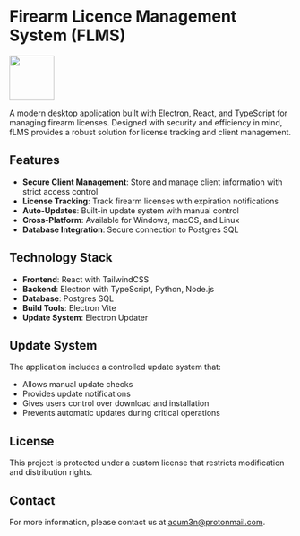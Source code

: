 # Firearm Licence Management System (FLMS)

<img src="https://remlic.co.za/assets/Remlic-CI1d_3kv.png" width="80" height="80" class="mx-auto" />

A modern desktop application built with Electron, React, and TypeScript for managing firearm licenses. Designed with security and efficiency in mind, fLMS provides a robust solution for license tracking and client management.

## Features

- **Secure Client Management**: Store and manage client information with strict access control
- **License Tracking**: Track firearm licenses with expiration notifications
- **Auto-Updates**: Built-in update system with manual control
- **Cross-Platform**: Available for Windows, macOS, and Linux
- **Database Integration**: Secure connection to Postgres SQL

## Technology Stack

- **Frontend**: React with TailwindCSS
- **Backend**: Electron with TypeScript, Python, Node.js
- **Database**: Postgres SQL
- **Build Tools**: Electron Vite
- **Update System**: Electron Updater

## Update System

The application includes a controlled update system that:

- Allows manual update checks
- Provides update notifications
- Gives users control over download and installation
- Prevents automatic updates during critical operations

## License

This project is protected under a custom license that restricts modification and distribution rights.

## Contact

For more information, please contact us at [acum3n@protonmail.com](mailto:acum3n@protonmail.com).
